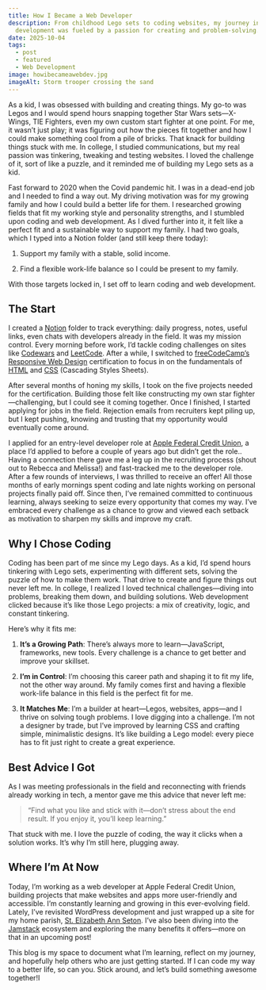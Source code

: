 ```yaml
---
title: How I Became a Web Developer
description: From childhood Lego sets to coding websites, my journey into web
  development was fueled by a passion for creating and problem-solving.
date: 2025-10-04
tags:
  - post
  - featured
  - Web Development
image: howibecameawebdev.jpg
imageAlt: Storm trooper crossing the sand
---
```

As a kid, I was obsessed with building and creating things. My go-to was Legos and I would spend hours snapping together Star Wars sets—X-Wings, TIE Fighters, even my own custom start fighter at one point. For me, it wasn’t just play; it was figuring out how the pieces fit together and how I could make something cool from a pile of bricks. That knack for building things stuck with me. In college, I studied communications, but my real passion was tinkering, tweaking and testing websites. I loved the challenge of it, sort of like a puzzle, and it reminded me of building my Lego sets as a kid.

Fast forward to 2020 when the Covid pandemic hit. I was in a dead-end job and I needed to find a way out. My driving motivation was for my growing family and how I could build a better life for them. I researched growing fields that fit my working style and personality strengths, and I stumbled upon coding and web development. As I dived further into it, it felt like a perfect fit and a sustainable way to support my family. I had two goals, which I typed into a Notion folder (and still keep there today):

1.  Support my family with a stable, solid income.
    
2.  Find a flexible work-life balance so I could be present to my family.
    

With those targets locked in, I set off to learn coding and web development.

## The Start

I created a [Notion](https://www.notion.com/) folder to track everything: daily progress, notes, useful links, even chats with developers already in the field. It was my mission control. Every morning before work, I’d tackle coding challenges on sites like [Codewars](https://www.codewars.com/) and [LeetCode](https://leetcode.com/). After a while, I switched to [freeCodeCamp’s Responsive Web Design](https://www.freecodecamp.org/learn/2022/responsive-web-design/) certification to focus in on the fundamentals of [HTML](https://developer.mozilla.org/en-US/docs/Web/HTML) and [CSS](https://developer.mozilla.org/en-US/docs/Web/CSS) (Cascading Styles Sheets).

After several months of honing my skills, I took on the five projects needed for the certification. Building those felt like constructing my own star fighter—challenging, but I could see it coming together. Once I finished, I started applying for jobs in the field. Rejection emails from recruiters kept piling up, but I kept pushing, knowing and trusting that my opportunity would eventually come around.

I applied for an entry-level developer role at [Apple Federal Credit Union](https://www.applefcu.org/), a place I’d applied to before a couple of years ago but didn’t get the role.. Having a connection there gave me a leg up in the recruiting process (shout out to Rebecca and Melissa!) and fast-tracked me to the developer role. After a few rounds of interviews, I was thrilled to receive an offer! All those months of early mornings spent coding and late nights working on personal projects finally paid off. Since then, I’ve remained committed to continuous learning, always seeking to seize every opportunity that comes my way. I’ve embraced every challenge as a chance to grow and viewed each setback as motivation to sharpen my skills and improve my craft.

## Why I Chose Coding

Coding has been part of me since my Lego days. As a kid, I’d spend hours tinkering with Lego sets, experimenting with different sets, solving the puzzle of how to make them work. That drive to create and figure things out never left me. In college, I realized I loved technical challenges—diving into problems, breaking them down, and building solutions. Web development clicked because it’s like those Lego projects: a mix of creativity, logic, and constant tinkering.

Here’s why it fits me:

1.  **It’s a Growing Path**: There’s always more to learn—JavaScript, frameworks, new tools. Every challenge is a chance to get better and improve your skillset.
    
2.  **I’m in Control**: I’m choosing this career path and shaping it to fit my life, not the other way around. My family comes first and having a flexible work-life balance in this field is the perfect fit for me.
    
3.  **It Matches Me**: I’m a builder at heart—Legos, websites, apps—and I thrive on solving tough problems. I love digging into a challenge. I’m not a designer by trade, but I’ve improved by learning CSS and crafting simple, minimalistic designs. It’s like building a Lego model: every piece has to fit just right to create a great experience.
    

## Best Advice I Got

As I was meeting professionals in the field and reconnecting with friends already working in tech, a mentor gave me this advice that never left me:

> “Find what you like and stick with it—don’t stress about the end result. If you enjoy it, you’ll keep learning.”

That stuck with me. I love the puzzle of coding, the way it clicks when a solution works. It’s why I’m still here, plugging away.

## Where I’m At Now

Today, I’m working as a web developer at Apple Federal Credit Union, building projects that make websites and apps more user-friendly and accessible. I’m constantly learning and growing in this ever-evolving field. Lately, I’ve revisited WordPress development and just wrapped up a site for my home parish, [St. Elizabeth Ann Seton](https://setonlakeridge.org/). I’ve also been diving into the [Jamstack](https://jamstack.org/) ecosystem and exploring the many benefits it offers—more on that in an upcoming post!

This blog is my space to document what I’m learning, reflect on my journey, and hopefully help others who are just getting started. If I can code my way to a better life, so can you. Stick around, and let’s build something awesome together!I